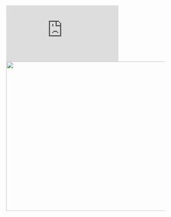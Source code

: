 
<figure>
	<embed src="https://wakatime.com/share/@a1cdcc24-5135-45fb-bcbb-dca1f8b595fa/df6bf300-73da-4d04-bbd4-1306e1cf173d.svg"></embed>
	<img src="https://wakatime.com/share/@a1cdcc24-5135-45fb-bcbb-dca1f8b595fa/433d0161-b404-4033-b12e-a5ebf26256d9.png" width="600" height="400" />
	</figure>
